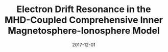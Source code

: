 ---
title: "Electron Drift Resonance in the MHD-Coupled Comprehensive Inner Magnetosphere-Ionosphere Model"
collection: publications
permalink: /publication/2017-12-01-Komar
excerpt: ' '
date: 2017-12-01
venue: 'Journal of Geophysical Research: Space Physics'
paperurl: 'https://doi.org/10.1002/2017JA024163'
citation: 'Komar, C. M., Glocer, A., Hartinger, M. D., Murphy, K. R., Fok, M.-C., &amp; Kang, S.-B. (2017). Electron Drift Resonance in the MHD-Coupled Comprehensive Inner Magnetosphere-Ionosphere Model. Journal of Geophysical Research: Space Physics, 122(12).'
---